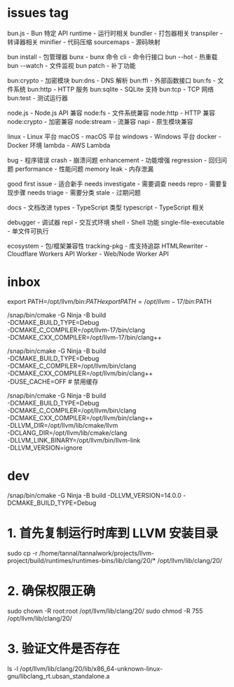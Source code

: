 # issues tag

bun.js - Bun 特定 API
runtime - 运行时相关
bundler - 打包器相关
transpiler - 转译器相关
minifier - 代码压缩
sourcemaps - 源码映射

bun install - 包管理器
bunx - bunx 命令
cli - 命令行接口
bun --hot - 热重载
bun --watch - 文件监视
bun patch - 补丁功能

bun:crypto - 加密模块
bun:dns - DNS 解析
bun:ffi - 外部函数接口
bun:fs - 文件系统
bun:http - HTTP 服务
bun:sqlite - SQLite 支持
bun:tcp - TCP 网络
bun:test - 测试运行器

node.js - Node.js API 兼容
node:fs - 文件系统兼容
node:http - HTTP 兼容
node:crypto - 加密兼容
node:stream - 流兼容
napi - 原生模块兼容

linux - Linux 平台
macOS - macOS 平台
windows - Windows 平台
docker - Docker 环境
lambda - AWS Lambda

bug - 程序错误
crash - 崩溃问题
enhancement - 功能增强
regression - 回归问题
performance - 性能问题
memory leak - 内存泄漏

good first issue - 适合新手
needs investigate - 需要调查
needs repro - 需要复现步骤
needs triage - 需要分类
stale - 过期问题

docs - 文档改进
types - TypeScript 类型
typescript - TypeScript 相关

debugger - 调试器
repl - 交互式环境
shell - Shell 功能
single-file-executable - 单文件可执行

ecosystem - 包/框架兼容性
tracking-pkg - 库支持追踪
HTMLRewriter - Cloudflare Workers API
Worker - Web/Node Worker API

# inbox

export PATH=/opt/llvm/bin:$PATH
export PATH=/opt/llvm-17/bin:$PATH

/snap/bin/cmake -G Ninja -B build \
    -DCMAKE_BUILD_TYPE=Debug \
    -DCMAKE_C_COMPILER=/opt/llvm-17/bin/clang \
    -DCMAKE_CXX_COMPILER=/opt/llvm-17/bin/clang++

/snap/bin/cmake -G Ninja -B build \
    -DCMAKE_BUILD_TYPE=Debug \
    -DCMAKE_C_COMPILER=/opt/llvm/bin/clang \
    -DCMAKE_CXX_COMPILER=/opt/llvm/bin/clang++ \
    -DUSE_CACHE=OFF  # 禁用缓存

/snap/bin/cmake -G Ninja -B build \
    -DCMAKE_BUILD_TYPE=Debug \
    -DCMAKE_C_COMPILER=/opt/llvm/bin/clang \
    -DCMAKE_CXX_COMPILER=/opt/llvm/bin/clang++ \
    -DLLVM_DIR=/opt/llvm/lib/cmake/llvm \
    -DCLANG_DIR=/opt/llvm/lib/cmake/clang \
    -DLLVM_LINK_BINARY=/opt/llvm/bin/llvm-link \
    -DLLVM_VERSION=ignore

# dev

/snap/bin/cmake -G Ninja -B build -DLLVM_VERSION=14.0.0 -DCMAKE_BUILD_TYPE=Debug

# 1. 首先复制运行时库到 LLVM 安装目录
sudo cp -r /home/tannal/tannalwork/projects/llvm-project/build/runtimes/runtimes-bins/lib/clang/20/* /opt/llvm/lib/clang/20/

# 2. 确保权限正确
sudo chown -R root:root /opt/llvm/lib/clang/20/
sudo chmod -R 755 /opt/llvm/lib/clang/20/

# 3. 验证文件是否存在
ls -l /opt/llvm/lib/clang/20/lib/x86_64-unknown-linux-gnu/libclang_rt.ubsan_standalone.a
